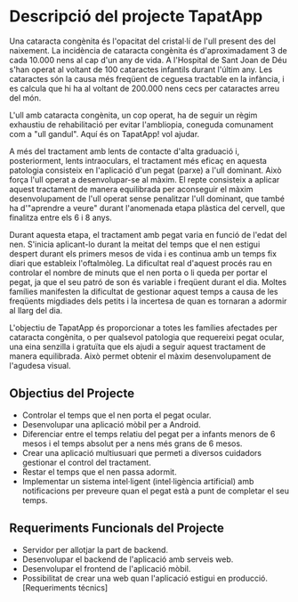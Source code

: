 # Descripció del projecte TapatApp
Una cataracta congènita és l'opacitat del cristal·lí de l'ull present des del naixement. La incidència de cataracta congènita és d'aproximadament 3 de cada 10.000 nens al cap d'un any de vida. A l'Hospital de Sant Joan de Déu s'han operat al voltant de 100 cataractes infantils durant l'últim any. Les cataractes són la causa més freqüent de ceguesa tractable en la infància, i es calcula que hi ha al voltant de 200.000 nens cecs per cataractes arreu del món.

L'ull amb cataracta congènita, un cop operat, ha de seguir un règim exhaustiu de rehabilitació per evitar l'ambliopia, coneguda comunament com a "ull gandul". Aquí és on TapatApp! vol ajudar.

A més del tractament amb lents de contacte d'alta graduació i, posteriorment, lents intraoculars, el tractament més eficaç en aquesta patologia consisteix en l'aplicació d'un pegat (parxe) a l'ull dominant. Això força l'ull operat a desenvolupar-se al màxim. El repte consisteix a aplicar aquest tractament de manera equilibrada per aconseguir el màxim desenvolupament de l'ull operat sense penalitzar l'ull dominant, que també ha d'"aprendre a veure" durant l'anomenada etapa plàstica del cervell, que finalitza entre els 6 i 8 anys.

Durant aquesta etapa, el tractament amb pegat varia en funció de l'edat del nen. S'inicia aplicant-lo durant la meitat del temps que el nen estigui despert durant els primers mesos de vida i es continua amb un temps fix diari que estableix l'oftalmòleg. La dificultat real d'aquest procés rau en controlar el nombre de minuts que el nen porta o li queda per portar el pegat, ja que el seu patró de son és variable i freqüent durant el dia. Moltes famílies manifesten la dificultat de gestionar aquest temps a causa de les freqüents migdiades dels petits i la incertesa de quan es tornaran a adormir al llarg del dia.

L'objectiu de TapatApp és proporcionar a totes les famílies afectades per cataracta congènita, o per qualsevol patologia que requereixi pegat ocular, una eina senzilla i gratuïta que els ajudi a seguir aquest tractament de manera equilibrada. Això permet obtenir el màxim desenvolupament de l'agudesa visual.

## Objectius del Projecte
- Controlar el temps que el nen porta el pegat ocular.
- Desenvolupar una aplicació mòbil per a Android.
- Diferenciar entre el temps relatiu del pegat per a infants menors de 6 mesos i el temps absolut per a nens més grans de 6 mesos.
- Crear una aplicació multiusuari que permeti a diversos cuidadors gestionar el control del tractament.
- Restar el temps que el nen passa adormit.
- Implementar un sistema intel·ligent (intel·ligència artificial) amb notificacions per preveure quan el pegat està a punt de completar el seu temps.

## Requeriments Funcionals del Projecte
- Servidor per allotjar la part de backend.
- Desenvolupar el backend de l'aplicació amb serveis web.
- Desenvolupar el frontend de l'aplicació mòbil.
- Possibilitat de crear una web quan l'aplicació estigui en producció.
[Requeriments técnics]